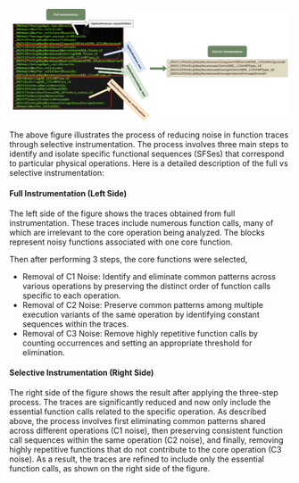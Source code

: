 ![case_study full vs selective](case_study.png)

The above figure illustrates the process of reducing noise in function traces through selective instrumentation. The process involves three main steps to identify and isolate specific functional sequences (SFSes) that correspond to particular physical operations. Here is a detailed description of the full vs selective instrumentation:

#### Full Instrumentation (Left Side)
The left side of the figure shows the traces obtained from full instrumentation. These traces include numerous function calls, many of which are irrelevant to the core operation being analyzed. The blocks represent noisy functions associated with one core function.

Then after performing 3 steps, the core functions were selected,
 - Removal of C1 Noise: Identify and eliminate common patterns across various operations by preserving the distinct order of function calls specific to each operation.
 - Removal of C2 Noise: Preserve common patterns among multiple execution variants of the same operation by identifying constant sequences within the traces.
 - Removal of C3 Noise: Remove highly repetitive function calls by counting occurrences and setting an appropriate threshold for elimination.

#### Selective Instrumentation (Right Side)
The right side of the figure shows the result after applying the three-step process. The traces are significantly reduced and now only include the essential function calls related to the specific operation. As described above, the process involves first eliminating common patterns shared across different operations (C1 noise), then preserving consistent function call sequences within the same operation (C2 noise), and finally, removing highly repetitive functions that do not contribute to the core operation (C3 noise). As a result, the traces are refined to include only the essential function calls, as shown on the right side of the figure.



